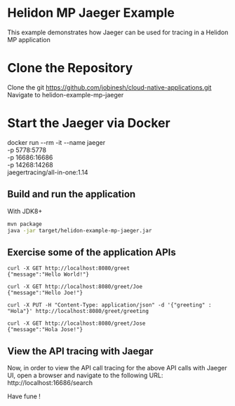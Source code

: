 # Helidon  MP Jaeger Example

This example demonstrates how Jaeger can be used for tracing in a Helidon MP application 

# Clone the Repository

Clone the git https://github.com/jobinesh/cloud-native-applications.git
Navigate to helidon-example-mp-jaeger

# Start the Jaeger via Docker

docker run --rm -it --name jaeger \
  -p 5778:5778 \
  -p 16686:16686 \
  -p 14268:14268 \
  jaegertracing/all-in-one:1.14  
  
## Build and run the application

With JDK8+
```bash
mvn package
java -jar target/helidon-example-mp-jaeger.jar
```

## Exercise some of the application APIs

```
curl -X GET http://localhost:8080/greet
{"message":"Hello World!"}

curl -X GET http://localhost:8080/greet/Joe
{"message":"Hello Joe!"}

curl -X PUT -H "Content-Type: application/json" -d '{"greeting" : "Hola"}' http://localhost:8080/greet/greeting

curl -X GET http://localhost:8080/greet/Jose
{"message":"Hola Jose!"}
```

## View the API tracing with Jaegar

Now, in order to view the API call tracing for the above API calls with Jaeger UI, open a browser and navigate to the following URL:
http://localhost:16686/search

Have fune !
